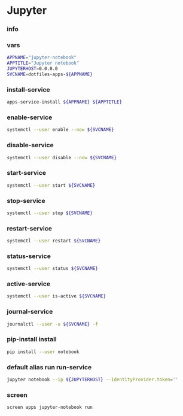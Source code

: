 # Jupyter

### info

### vars
```sh
APPNAME="jupyter-notebook"
APPTITLE="Jupyter notebook"
JUPYTERHOST=0.0.0.0
SVCNAME=dotfiles-apps-${APPNAME}
```

### install-service
```sh
apps-service-install ${APPNAME} ${APPTITLE}
```

### enable-service
```sh
systemctl --user enable --now ${SVCNAME}
```

### disable-service
```sh
systemctl --user disable --now ${SVCNAME}
```

### start-service
```sh
systemctl --user start ${SVCNAME}
```

### stop-service
```sh
systemctl --user stop ${SVCNAME}
```

### restart-service
```sh
systemctl --user restart ${SVCNAME}
```

### status-service
```sh
systemctl --user status ${SVCNAME}
```

### active-service
```sh
systemctl --user is-active ${SVCNAME}
```

### journal-service
```sh interactive
journalctl --user -u ${SVCNAME} -f
```

### pip-install install
```sh
pip install --user notebook
```

### default alias run run-service
```sh
jupyter notebook --ip ${JUPYTERHOST} --IdentityProvider.token=''
```

### screen
```sh
screen apps jupyter-notebook run
```


